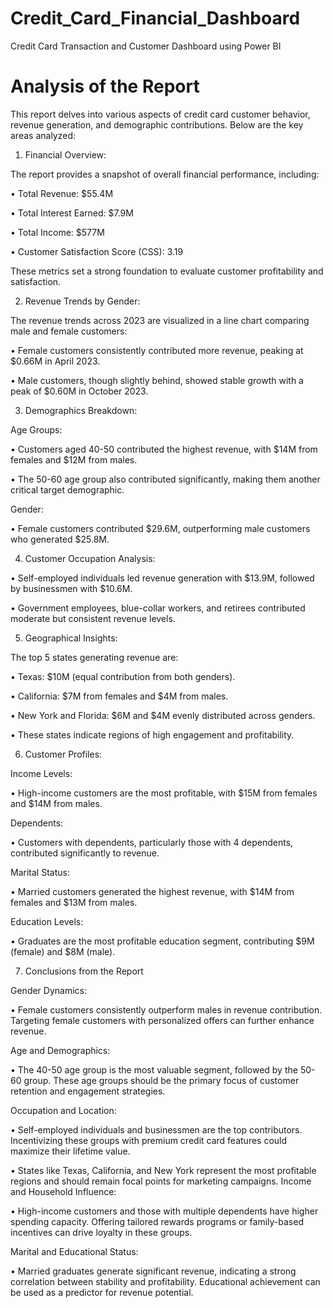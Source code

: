 # Credit_Card_Financial_Dashboard

Credit Card Transaction and Customer Dashboard using Power BI

# Analysis of the Report

This report delves into various aspects of credit card customer behavior, revenue generation, and demographic contributions. Below are the key areas analyzed:


1) Financial Overview:

The report provides a snapshot of overall financial performance, including:

• Total Revenue: $55.4M

• Total Interest Earned: $7.9M

• Total Income: $577M

• Customer Satisfaction Score (CSS): 3.19

These metrics set a strong foundation to evaluate customer profitability and satisfaction.


2) Revenue Trends by Gender:

The revenue trends across 2023 are visualized in a line chart comparing male and female customers:

• Female customers consistently contributed more revenue, peaking at $0.66M in April 2023.

• Male customers, though slightly behind, showed stable growth with a peak of $0.60M in October 2023.


3) Demographics Breakdown:

Age Groups:

• Customers aged 40-50 contributed the highest revenue, with $14M from females and $12M from males.

• The 50-60 age group also contributed significantly, making them another critical target demographic.

Gender:

• Female customers contributed $29.6M, outperforming male customers who generated $25.8M.


4) Customer Occupation Analysis:

• Self-employed individuals led revenue generation with $13.9M, followed by businessmen with $10.6M.

• Government employees, blue-collar workers, and retirees contributed moderate but consistent revenue levels.


5) Geographical Insights:

The top 5 states generating revenue are:

• Texas: $10M (equal contribution from both genders).

• California: $7M from females and $4M from males.

• New York and Florida: $6M and $4M evenly distributed across genders.

• These states indicate regions of high engagement and profitability.


6) Customer Profiles:


Income Levels:

• High-income customers are the most profitable, with $15M from females and $14M from males.


Dependents:

• Customers with dependents, particularly those with 4 dependents, contributed significantly to revenue.


Marital Status:

• Married customers generated the highest revenue, with $14M from females and $13M from males.


Education Levels:

• Graduates are the most profitable education segment, contributing $9M (female) and $8M (male).


7) Conclusions from the Report

Gender Dynamics:

• Female customers consistently outperform males in revenue contribution. Targeting female customers with personalized offers can further enhance revenue.


Age and Demographics:

• The 40-50 age group is the most valuable segment, followed by the 50-60 group. These age groups should be the primary focus of customer retention and engagement strategies.


Occupation and Location:

• Self-employed individuals and businessmen are the top contributors. Incentivizing these groups with premium credit card features could maximize their lifetime value.

• States like Texas, California, and New York represent the most profitable regions and should remain focal points for marketing campaigns.
Income and Household Influence:

• High-income customers and those with multiple dependents have higher spending capacity. Offering tailored rewards programs or family-based incentives can drive loyalty in these groups.


Marital and Educational Status:

• Married graduates generate significant revenue, indicating a strong correlation between stability and profitability. Educational achievement can be used as a predictor for revenue potential.

